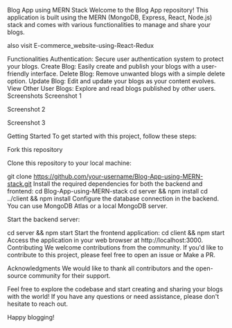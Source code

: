 Blog App using MERN Stack
Welcome to the Blog App repository! This application is built using the MERN (MongoDB, Express, React, Node.js) stack and comes with various functionalities to manage and share your blogs.

also visit E-commerce_website-using-React-Redux

Functionalities
Authentication: Secure user authentication system to protect your blogs.
Create Blog: Easily create and publish your blogs with a user-friendly interface.
Delete Blog: Remove unwanted blogs with a simple delete option.
Update Blog: Edit and update your blogs as your content evolves.
View Other User Blogs: Explore and read blogs published by other users.
Screenshots
Screenshot 1

Screenshot 2

Screenshot 3

Getting Started
To get started with this project, follow these steps:

Fork this repository

Clone this repository to your local machine:

git clone https://github.com/your-username/Blog-App-using-MERN-stack.git
Install the required dependencies for both the backend and frontend:
cd Blog-App-using-MERN-stack
cd server && npm install
cd ../client && npm install
Configure the database connection in the backend. You can use MongoDB Atlas or a local MongoDB server.

Start the backend server:

cd server && npm start
Start the frontend application:
cd client && npm start
Access the application in your web browser at http://localhost:3000.
Contributing
We welcome contributions from the community. If you'd like to contribute to this project, please feel free to open an issue or Make a PR.

Acknowledgments
We would like to thank all contributors and the open-source community for their support.

Feel free to explore the codebase and start creating and sharing your blogs with the world! If you have any questions or need assistance, please don't hesitate to reach out.

Happy blogging!
